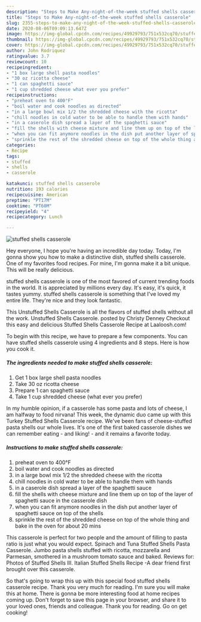 ```yaml
---
description: "Steps to Make Any-night-of-the-week stuffed shells casserole"
title: "Steps to Make Any-night-of-the-week stuffed shells casserole"
slug: 2355-steps-to-make-any-night-of-the-week-stuffed-shells-casserole
date: 2020-08-06T09:09:13.647Z
image: https://img-global.cpcdn.com/recipes/49929793/751x532cq70/stuffed-shells-casserole-recipe-main-photo.jpg
thumbnail: https://img-global.cpcdn.com/recipes/49929793/751x532cq70/stuffed-shells-casserole-recipe-main-photo.jpg
cover: https://img-global.cpcdn.com/recipes/49929793/751x532cq70/stuffed-shells-casserole-recipe-main-photo.jpg
author: John Rodriquez
ratingvalue: 3.7
reviewcount: 10
recipeingredient:
- "1 box large shell pasta noodles"
- "30 oz ricotta cheese"
- "1 can spaghetti sauce"
- "1 cup shredded cheese what ever you prefer"
recipeinstructions:
- "preheat oven to 400°F"
- "boil water and cook noodles as directed"
- "in a large bowl mix 1/2 the shredded cheese with the ricotta"
- "chill noodles in cold water to be able to handle them with hands"
- "in a caserole dish spread a layer of the spaghetti sauce"
- "fill the shells with cheese mixture and line them up on top of the layer of spaghetti sauce in the casserole dish"
- "when you can fit anymore noodles in the dish put another layer of spaghetti sauce on top of the shells"
- "sprinkle the rest of the shredded cheese on top of the whole thing and bake in the oven for about 20 mins"
categories:
- Recipe
tags:
- stuffed
- shells
- casserole

katakunci: stuffed shells casserole 
nutrition: 193 calories
recipecuisine: American
preptime: "PT17M"
cooktime: "PT60M"
recipeyield: "4"
recipecategory: Lunch

---
```



![stuffed shells casserole](https://img-global.cpcdn.com/recipes/49929793/751x532cq70/stuffed-shells-casserole-recipe-main-photo.jpg)

Hey everyone, I hope you're having an incredible day today. Today, I'm gonna show you how to make a distinctive dish, stuffed shells casserole. One of my favorites food recipes. For mine, I'm gonna make it a bit unique. This will be really delicious.

stuffed shells casserole is one of the most favored of current trending foods in the world. It is appreciated by millions every day. It's easy, it's quick, it tastes yummy. stuffed shells casserole is something that I've loved my entire life. They're nice and they look fantastic.

This Unstuffed Shells Casserole is all the flavors of stuffed shells without all the work. Unstuffed Shells Casserole. posted by Christy Denney Checkout this easy and delicious Stuffed Shells Casserole Recipe at Laaloosh.com!


To begin with this recipe, we have to prepare a few components. You can have stuffed shells casserole using 4 ingredients and 8 steps. Here is how you cook it.

<!--inarticleads1-->

##### The ingredients needed to make stuffed shells casserole:

1. Get 1 box large shell pasta noodles
1. Take 30 oz ricotta cheese
1. Prepare 1 can spaghetti sauce
1. Take 1 cup shredded cheese (what ever you prefer)


In my humble opinion, if a casserole has some pasta and lots of cheese, I am halfway to food nirvana! This week, the dynamic duo came up with this Turkey Stuffed Shells Casserole recipe. We&#39;ve been fans of cheese-stuffed pasta shells our whole lives. It&#39;s one of the first baked casserole dishes we can remember eating - and liking! - and it remains a favorite today. 

<!--inarticleads2-->

##### Instructions to make stuffed shells casserole:

1. preheat oven to 400°F
1. boil water and cook noodles as directed
1. in a large bowl mix 1/2 the shredded cheese with the ricotta
1. chill noodles in cold water to be able to handle them with hands
1. in a caserole dish spread a layer of the spaghetti sauce
1. fill the shells with cheese mixture and line them up on top of the layer of spaghetti sauce in the casserole dish
1. when you can fit anymore noodles in the dish put another layer of spaghetti sauce on top of the shells
1. sprinkle the rest of the shredded cheese on top of the whole thing and bake in the oven for about 20 mins


This casserole is perfect for two people and the amount of filling to pasta ratio is just what you would expect. Spinach and Tuna Stuffed Shells Pasta Casserole. Jumbo pasta shells stuffed with ricotta, mozzarella and Parmesan, smothered in a mushroom tomato sauce and baked. Reviews for: Photos of Stuffed Shells III. Italian Stuffed Shells Recipe -A dear friend first brought over this casserole. 

So that's going to wrap this up with this special food stuffed shells casserole recipe. Thank you very much for reading. I'm sure you will make this at home. There is gonna be more interesting food at home recipes coming up. Don't forget to save this page in your browser, and share it to your loved ones, friends and colleague. Thank you for reading. Go on get cooking!

